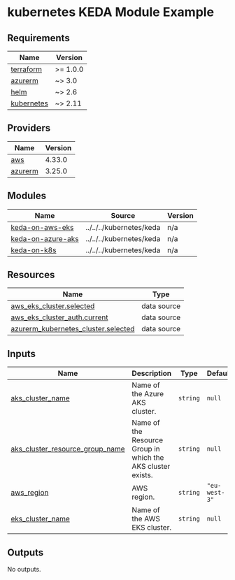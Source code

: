 # kubernetes KEDA Module Example

<!-- BEGIN_TF_DOCS -->
## Requirements

| Name | Version |
|------|---------|
| <a name="requirement_terraform"></a> [terraform](#requirement\_terraform) | >= 1.0.0 |
| <a name="requirement_azurerm"></a> [azurerm](#requirement\_azurerm) | ~> 3.0 |
| <a name="requirement_helm"></a> [helm](#requirement\_helm) | ~> 2.6 |
| <a name="requirement_kubernetes"></a> [kubernetes](#requirement\_kubernetes) | ~> 2.11 |

## Providers

| Name | Version |
|------|---------|
| <a name="provider_aws"></a> [aws](#provider\_aws) | 4.33.0 |
| <a name="provider_azurerm"></a> [azurerm](#provider\_azurerm) | 3.25.0 |

## Modules

| Name | Source | Version |
|------|--------|---------|
| <a name="module_keda-on-aws-eks"></a> [keda-on-aws-eks](#module\_keda-on-aws-eks) | ../../../kubernetes/keda | n/a |
| <a name="module_keda-on-azure-aks"></a> [keda-on-azure-aks](#module\_keda-on-azure-aks) | ../../../kubernetes/keda | n/a |
| <a name="module_keda-on-k8s"></a> [keda-on-k8s](#module\_keda-on-k8s) | ../../../kubernetes/keda | n/a |

## Resources

| Name | Type |
|------|------|
| [aws_eks_cluster.selected](https://registry.terraform.io/providers/hashicorp/aws/latest/docs/data-sources/eks_cluster) | data source |
| [aws_eks_cluster_auth.current](https://registry.terraform.io/providers/hashicorp/aws/latest/docs/data-sources/eks_cluster_auth) | data source |
| [azurerm_kubernetes_cluster.selected](https://registry.terraform.io/providers/hashicorp/azurerm/latest/docs/data-sources/kubernetes_cluster) | data source |

## Inputs

| Name | Description | Type | Default | Required |
|------|-------------|------|---------|:--------:|
| <a name="input_aks_cluster_name"></a> [aks\_cluster\_name](#input\_aks\_cluster\_name) | Name of the Azure AKS cluster. | `string` | `null` | no |
| <a name="input_aks_cluster_resource_group_name"></a> [aks\_cluster\_resource\_group\_name](#input\_aks\_cluster\_resource\_group\_name) | Name of the Resource Group in which the AKS cluster exists. | `string` | `null` | no |
| <a name="input_aws_region"></a> [aws\_region](#input\_aws\_region) | AWS region. | `string` | `"eu-west-3"` | no |
| <a name="input_eks_cluster_name"></a> [eks\_cluster\_name](#input\_eks\_cluster\_name) | Name of the AWS EKS cluster. | `string` | `null` | no |

## Outputs

No outputs.
<!-- END_TF_DOCS -->